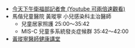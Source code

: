 - [今天下午衛福部記者會 (Youtube 可兩倍速觀看)](https://youtu.be/LORK3CxgaqM?t=1486)
- 馬偕兒童醫院 黃瑽寧 小兒感染科主治醫師
    - 兒童居家照護 25:00～35:42
    - MIS-C 兒童多系統發炎症候群 35:42～42:00
- [黃瑽寧醫師健康講堂](https://www.facebook.com/Dr.TN.Huang)
